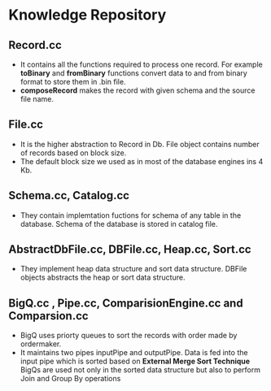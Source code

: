 # Knowledge Repository

## Record.cc

* It contains all the functions required to process one record. For example **toBinary** and **fromBinary** functions convert data to and from binary format to store them in .bin file.
* **composeRecord** makes the record with given schema and the source file name.

## File.cc

* It is the higher abstraction to Record in Db. File object contains number of records based on block size.
* The default block size we used as in most of the database engines ins 4 Kb.
  
## Schema.cc, Catalog.cc

* They contain implemtation fuctions for schema of any table in the database. Schema of the database is stored in catalog file.

## AbstractDbFile.cc, DBFile.cc, Heap.cc, Sort.cc

* They implement heap data structure and sort data structure. DBFile objects abstracts the heap or sort data structure.
  
## BigQ.cc , Pipe.cc, ComparisionEngine.cc and Comparsion.cc

* BigQ uses priorty queues to sort the records with order made by ordermaker.
* It maintains two pipes inputPipe and outputPipe. Data is fed into the input pipe which is sorted based on **External Merge Sort Technique**
BigQs are used not only in the sorted data structure but also to perform Join and Group By operations
